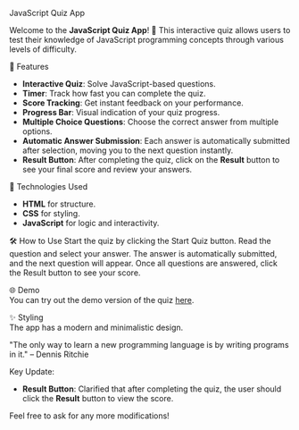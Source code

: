 JavaScript Quiz App

Welcome to the **JavaScript Quiz App**! 🎉
This interactive quiz allows users to test their knowledge of JavaScript programming concepts through various levels of difficulty.

 📌 Features
- **Interactive Quiz**: Solve JavaScript-based questions.
- **Timer**: Track how fast you can complete the quiz.
- **Score Tracking**: Get instant feedback on your performance.
- **Progress Bar**: Visual indication of your quiz progress.
- **Multiple Choice Questions**: Choose the correct answer from multiple options.
- **Automatic Answer Submission**: Each answer is automatically submitted after selection, moving you to the next question instantly.
- **Result Button**: After completing the quiz, click on the **Result** button to see your final score and review your answers.

🚀 Technologies Used
- **HTML** for structure.
- **CSS** for styling.
- **JavaScript** for logic and interactivity.

🛠 How to Use
Start the quiz by clicking the Start Quiz button.
Read the question and select your answer.
The answer is automatically submitted, and the next question will appear.
Once all questions are answered, click the Result button to see your score.

🌐 Demo<br>
You can try out the demo version of the quiz [here](https://web-challenge-quiz.netlify.app/quiz).

✨ Styling<br>
The app has a modern and minimalistic design.


"The only way to learn a new programming language is by writing programs in it." – Dennis Ritchie<br>

Key Update:<br>
- **Result Button**: Clarified that after completing the quiz, the user should click the **Result** button to view the score.

Feel free to ask for any more modifications!<br>

